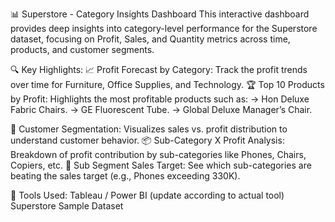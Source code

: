 📊 Superstore - Category Insights Dashboard
This interactive dashboard provides deep insights into category-level performance for the Superstore dataset, focusing on Profit, Sales, and Quantity metrics across time, products, and customer segments.

🔍 Key Highlights:
📈 Profit Forecast by Category: Track the profit trends over time for Furniture, Office Supplies, and Technology.
🏆 Top 10 Products by Profit: Highlights the most profitable products such as:
  -> Hon Deluxe Fabric Chairs.
  -> GE Fluorescent Tube.
  -> Global Deluxe Manager’s Chair.

👥 Customer Segmentation: Visualizes sales vs. profit distribution to understand customer behavior.
📦 Sub-Category X Profit Analysis: Breakdown of profit contribution by sub-categories like Phones, Chairs, Copiers, etc.
🎯 Sub Segment Sales Target: See which sub-categories are beating the sales target (e.g., Phones exceeding 330K).

🧰 Tools Used:
Tableau / Power BI (update according to actual tool)
Superstore Sample Dataset
